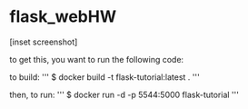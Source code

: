 # flask_webHW

[inset screenshot]


to get this, you want to run the following code: 

to build: 
'''
  $ docker build -t flask-tutorial:latest .
'''

then, to run:
'''
  $ docker run -d -p 5544:5000 flask-tutorial
'''
